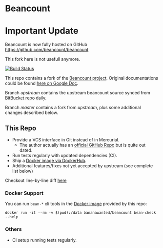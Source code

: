 # Beancount

# Important Update
Beancount is now fully hosted on GitHub https://github.com/beancount/beancount

This fork here is not usefull anymore.


[![Build Status](https://travis-ci.com/BananaWanted/beancount.svg?branch=master)](https://travis-ci.com/BananaWanted/beancount)

This repo contains a fork of the [Beancount project][1]. Original documentations could be found [here on Google Doc](http://furius.ca/beancount/doc/index).

Branch *upstream* contains the upstream beancount source synced from [BitBucket repo][1] daily.

Branch *master* contains a fork from *upstream*, plus some additional changes described below.

## This Repo
- Provide a VCS interface in Git instead of in Mercurial.
    - The author actually has an [official GitHub Repo][2] but is quite out dated.
- Run tests regularly with updated dependencies (CI).
- Ship a [Docker image via DockerHub][3].
- Additional features/fixes not yet accepted by upstream (see complete list below)

Checkout line-by-line diff [here](https://github.com/BananaWanted/beancount/compare/upstream...master)

### Docker Support
You can run `bean-*` cli tools in the [Docker image][3] provided by this repo:
```
docker run -it --rm -v $(pwd):/data bananawanted/beancount bean-check --help
```

### Others
- CI setup running tests regularly.

[1]: https://bitbucket.org/blais/beancount/src/default/
[2]: https://github.com/beancount/beancount
[3]: https://hub.docker.com/r/bananawanted/beancount
